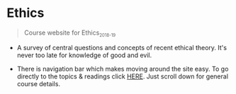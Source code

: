 <!-- ![logo](_media/tree-knowledge-icon.png) -->

# Ethics

> Course website for Ethics<sub><small>2018-19</small></sub>


- A survey of central questions and concepts of recent ethical theory. It's never too late for knowledge of good and evil.

- There is navigation bar which makes moving around the site easy. To go directly to the topics & readings click [HERE](https://digitalphi.github.io/Ethics/#/schedule). Just scroll down for general course details.


<!-- [Welcome](https://digitalphi.github.io/Ethics/#/README)

[Schedule](https://digitalphi.github.io/Ethics/#/schedule) -->